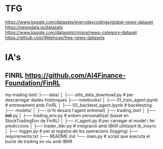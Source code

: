 # TFG
https://www.kaggle.com/datasets/everydaycodings/global-news-dataset
https://newsdata.io/datasets
https://www.kaggle.com/datasets/rmisra/news-category-dataset
https://github.com/Webhose/free-news-datasets

# IA's
## FINRL https://github.com/AI4Finance-Foundation/FinRL

my-trading-bot/
├── data/
│   ├── utils_data_download.py  # per descarregar dades històriques
├── notebooks/
│   ├── 01_train_agent.ipynb  # entrenament amb FinRL
│   ├── 02_backtest_agent.ipynb  # backtesting
├── models/
│   ├── (s'hi desarà l'agent entrenat)
├── trading_bot/
│   ├── __init__.py
│   ├── trading_env.py  # entorn personalitzat (basat en StockTradingEnv de FinRL)
│   ├── rl_agent.py  # per carregar el model i fer prediccions
│   ├── trader_ibkr.py  # integració amb IBKR utilitzant ib_insync
│   ├── logger.py  # per al registre de les operacions (logging)
├── requirements.txt
├── README.md
└── main.py  # script que executa el bucle de trading en viu amb IBKR


